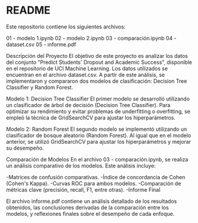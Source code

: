 
# README
Este repositorio contiene los siguientes archivos:

01 - modelo 1.ipynb
02 - modelo 2.ipynb
03 - comparación.ipynb
04 - dataset.csv
05 - informe.pdf

Descripción del Proyecto
El objetivo de este proyecto es analizar los datos del conjunto "Predict Students' Dropout and Academic Success", disponible en el repositorio de UCI Machine Learning. Los datos utilizados se encuentran en el archivo dataset.csv. A partir de este análisis, se implementaron y compararon dos modelos de clasificación: Decision Tree Classifier y Random Forest.

Modelo 1: Decision Tree Classifier
El primer modelo se desarrolló utilizando un clasificador de árbol de decisión (Decision Tree Classifier). Para optimizar su rendimiento y evitar problemas de underfitting o overfitting, se empleó la técnica de GridSearchCV para ajustar los hiperparámetros.

Modelo 2: Random Forest
El segundo modelo se implementó utilizando un clasificador de bosque aleatorio (Random Forest). Al igual que en el modelo anterior, se utilizó GridSearchCV para ajustar los hiperparámetros y mejorar su desempeño.

Comparación de Modelos
En el archivo 03 - comparación.ipynb, se realiza un análisis comparativo de los modelos. Este análisis incluye:

-Matrices de confusión comparativas.
-Índice de concordancia de Cohen (Cohen's Kappa).
-Curvas ROC para ambos modelos.
-Comparación de métricas clave (precisión, recall, F1, entre otras).
-Informe Final

El archivo informe.pdf contiene un análisis detallado de los resultados obtenidos, las conclusiones derivadas de la comparación entre los modelos, y reflexiones finales sobre el desempeño de cada enfoque.

